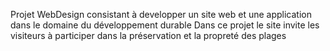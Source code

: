 Projet WebDesign consistant à developper un site web et une application dans le domaine du développement durable 
Dans ce projet le site invite les visiteurs à participer dans la préservation et la propreté des plages 